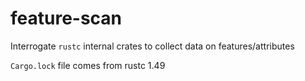 # feature-scan
Interrogate `rustc` internal crates to collect data on features/attributes

`Cargo.lock` file comes from rustc 1.49
